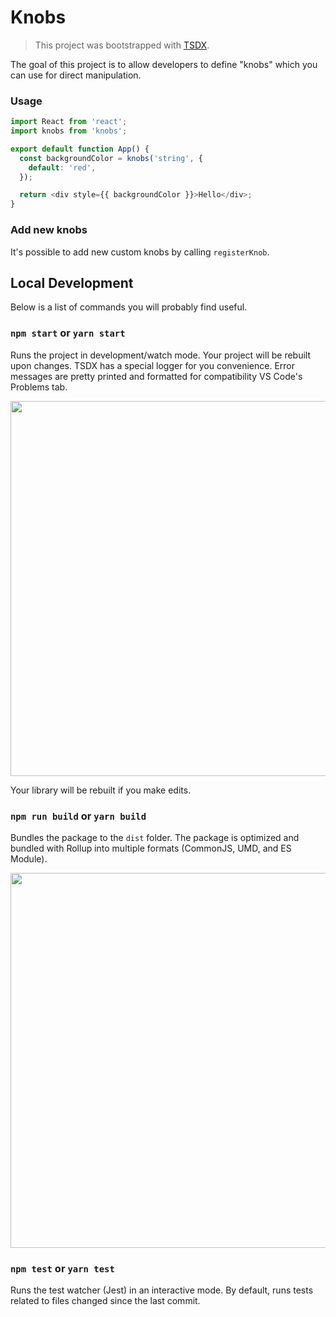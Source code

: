 # Knobs

> This project was bootstrapped with [TSDX](https://github.com/jaredpalmer/tsdx).

The goal of this project is to allow developers to define "knobs" which you can use for direct manipulation.

### Usage

```js
import React from 'react';
import knobs from 'knobs';

export default function App() {
  const backgroundColor = knobs('string', {
    default: 'red',
  });

  return <div style={{ backgroundColor }}>Hello</div>;
}
```

### Add new knobs

It's possible to add new custom knobs by calling `registerKnob`.

## Local Development

Below is a list of commands you will probably find useful.

### `npm start` or `yarn start`

Runs the project in development/watch mode. Your project will be rebuilt upon changes. TSDX has a special logger for you convenience. Error messages are pretty printed and formatted for compatibility VS Code's Problems tab.

<img src="https://user-images.githubusercontent.com/4060187/52168303-574d3a00-26f6-11e9-9f3b-71dbec9ebfcb.gif" width="600" />

Your library will be rebuilt if you make edits.

### `npm run build` or `yarn build`

Bundles the package to the `dist` folder.
The package is optimized and bundled with Rollup into multiple formats (CommonJS, UMD, and ES Module).

<img src="https://user-images.githubusercontent.com/4060187/52168322-a98e5b00-26f6-11e9-8cf6-222d716b75ef.gif" width="600" />

### `npm test` or `yarn test`

Runs the test watcher (Jest) in an interactive mode.
By default, runs tests related to files changed since the last commit.
